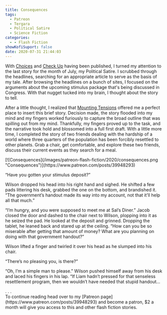 ```yaml
---
title: Consequences
tags:
  - Patreon
  - Tergara
  - Political Satire
  - Science Fiction
categories:
  - - Flash Fiction
showKofiSuport: false
date: 2020-07-31 21:44:03
---
```


With [Choices](/archives/2020/07/28/choices) and [Check Up](/archives/2020/07/30/check-up) having been published, I turned my attention to the last story for the month of July, my Political Satire. I scrubbed through the headlines, searching for an appropriate article to serve as the basis of my tale. After browsing the headlines on a bunch of sites, I focused on the arguments about the upcoming stimulus package that's being discussed in Congress. With that nugget tucked into my brain, I thought about the story to tell.<!-- more -->

After a little thought, I realized that [Mounting Tensions](https://www.wattpad.com/story/229837636-mounting-tensions) offered me a perfect place to insert this brief story. Decision made, the story flooded into my mind and my fingers worked furiously to capture the broad outline that was spilling out from my mind. Thankfully, my fingers proved up to the task, and the narrative took hold and blossomed into a full first draft. With a little more time, I completed the story of two friends dealing with the hardship of a world where three quarters of the population has been forcibly resettled to other planets. Grab a chair, get comfortable, and explore these two friends, discuss their current events as they search for a meal.

<div class="center">[![Consequences](/images/patreon-flash-fiction/2020/consequences.png "Consequences")](https://www.patreon.com/posts/39948293)</div>

“Have you gotten your stimulus deposit?”

Wilson dropped his head into his right hand and sighed. He shifted a few pads littering his desk, grabbed the one on the bottom, and brandished it. “The government’s handout made its way into my account, not that it’ll help all that much.”

“I’m hungry, and you were supposed to meet me at Sal’s Diner.” Jacob closed the door and dashed to the chair next to Wilson, plopping into it as he seized the pad. He looked at the deposit and grinned. Dropping the tablet, he leaned back and stared up at the ceiling. “How can you be so miserable after getting that amount of money? What are you planning on doing with that government handout?”

Wilson lifted a finger and twirled it over his head as he slumped into his chair.

“There’s no pleasing you, is there?”

“Oh, I’m a simple man to please.” Wilson pushed himself away from his desk and laced his fingers in his lap. “If Liam hadn’t pressed for that senseless resettlement program, then we wouldn’t have needed that stupid handout...

<div class="center story-ellipses">
.
.
.
</div><div>To continue reading head over to my [Patreon page](https://www.patreon.com/posts/39948293) and become a patron, $2 a month will give you access to this and other flash fiction stories.</div>